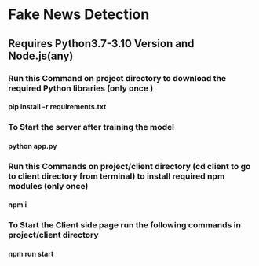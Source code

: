 # Fake News Detection 

## Requires Python3.7-3.10 Version and Node.js(any)
### Run this Command on project directory to download the required Python libraries (only once )
#### pip install -r requirements.txt 

### To Start the server after training the model
#### python app.py

### Run this Commands on project/client directory (cd client to go to client directory from terminal) to install required npm modules (only once)
#### npm i

### To Start the Client side page run the following commands in project/client directory
#### npm run start

